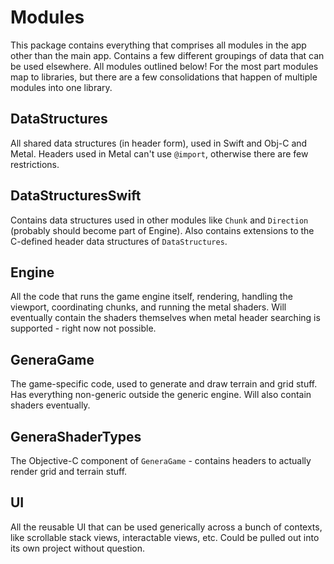 # Modules

This package contains everything that comprises all modules in the app other than the main app. Contains a few different groupings
of data that can be used elsewhere. All modules outlined below! For the most part modules map to libraries, but there are a few
consolidations that happen of multiple modules into one library.

## DataStructures

All shared data structures (in header form), used in Swift and Obj-C and Metal. Headers used in Metal can't use `@import`, otherwise
there are few restrictions.

## DataStructuresSwift

Contains data structures used in other modules like `Chunk` and `Direction` (probably should become part of Engine). Also contains
extensions to the C-defined header data structures of `DataStructures`.

## Engine

All the code that runs the game engine itself, rendering, handling the viewport, coordinating chunks, and running the metal shaders.
Will eventually contain the shaders themselves when metal header searching is supported - right now not possible.

## GeneraGame

The game-specific code, used to generate and draw terrain and grid stuff. Has everything non-generic outside the generic engine. Will
also contain shaders eventually.

## GeneraShaderTypes

The Objective-C component of `GeneraGame` - contains headers to actually render grid and terrain stuff.

## UI

All the reusable UI that can be used generically across a bunch of contexts, like scrollable stack views, interactable views, etc. Could be
pulled out into its own project without question.
